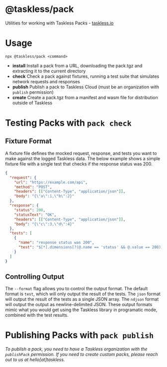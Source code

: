 # @taskless/pack

Utilities for working with Taskless Packs - [taskless.io](https://www.taskless.io)

# Usage

```
npx @taskless/pack <command>
```

- **install** Install a pack from a URL, downloading the pack.tgz and extracting it to the current directory
- **check** Check a pack against fixtures, running a test suite that simulates network requests and responses
- **publish** Publish a pack to Taskless Cloud (must be an organization with `publish` permission)
- **create** Create a pack.tgz from a manifest and wasm file for distribution outside of Taskless

# Testing Packs with `pack check`

## Fixture Format

A fixture file defines the mocked request, response, and tests you want to make against the logged Taskless data. The below example shows a simple fixture file with a single test that checks if the response status was 200.

```json
{
  "request": {
    "url": "https://example.com/api",
    "method": "POST",
    "headers": [["Content-Type", "application/json"]],
    "body": "{\"a\":1,\"b\":2}"
  },
  "response": {
    "status": 200,
    "statusText": "OK",
    "headers": [["Content-Type", "application/json"]],
    "body": "{\"c\":3,\"d\":4}"
  },
  "tests": [
    {
      "name": "response status was 200",
      "test": "$[*].dimensions[?(@.name == 'status' && @.value == 200)]"
    }
  ]
}
```

## Controlling Output

The `--format` flag allows you to control the output format. The default format is `test`, which will only output the result of the tests. The `json` format will output the result of the tests as a single JSON array. The `ndjson` format will output the output as newline-delimited JSON. These output formats mimic what you would get using the Taskless library in programatic mode, combined with the test results.

# Publishing Packs with `pack publish`

_To publish a pack, you need to have a Taskless organization with the `publishPack` permission. If you need to create custom packs, please reach out to us at hello[at]taskless._
